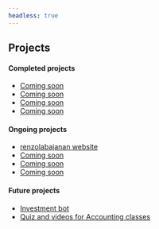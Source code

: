 ```yaml
---
headless: true
---
```

## Projects

#### Completed projects
- [Coming soon]()
- [Coming soon]()
- [Coming soon]()
- [Coming soon]()

#### Ongoing projects
- [renzolabajanan website](/) 
- [Coming soon]()
- [Coming soon]()
- [Coming soon]()

#### Future projects
- [Investment bot]()
- [Quiz and videos for Accounting classes]()
